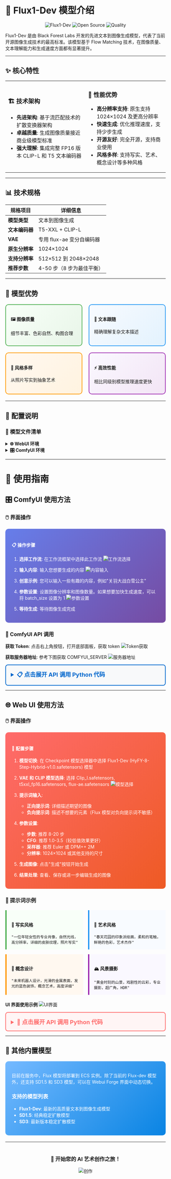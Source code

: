 # 🎨 Flux1-Dev 模型介绍

<div align="center">

![Flux1-Dev](https://img.shields.io/badge/Flux1--Dev-Advanced%20AI%20Model-blue?style=for-the-badge&logo=artificial-intelligence)
![Open Source](https://img.shields.io/badge/Open%20Source-Commercial%20Use-green?style=for-the-badge&logo=open-source-initiative)
![Quality](https://img.shields.io/badge/Quality-Commercial%20Grade-gold?style=for-the-badge&logo=quality)

</div>

Flux1-Dev 是由 Black Forest Labs 开发的先进文本到图像生成模型，代表了当前开源图像生成技术的最高标准。该模型基于 Flow Matching 技术，在图像质量、文本理解能力和生成速度方面都有显著提升。

---

## ✨ 核心特性

<table>
<tr>
<td width="50%">

### 🏗️ 技术架构
- **先进架构**: 基于流匹配技术的扩散变换器架构
- **卓越质量**: 生成图像质量接近商业级模型标准
- **强大理解**: 集成完整 FP16 版本 CLIP-L 和 T5 文本编码器

</td>
<td width="50%">

### 🚀 性能优势
- **高分辨率支持**: 原生支持 1024×1024 及更高分辨率
- **快速生成**: 优化推理速度，支持少步生成
- **开源友好**: 完全开源，支持商业使用
- **风格多样**: 支持写实、艺术、概念设计等多种风格

</td>
</tr>
</table>

---

## 📊 技术规格

| 规格项目 | 详细信息 |
|---------|---------|
| **模型类型** | 文本到图像生成 |
| **文本编码器** | T5-XXL + CLIP-L |
| **VAE** | 专用 flux-ae 变分自编码器 |
| **原生分辨率** | 1024×1024 |
| **支持分辨率** | 512×512 到 2048×2048 |
| **推荐步数** | 4-50 步（8 步为最佳平衡） |

---

## 🎯 模型优势

<div style="display: grid; grid-template-columns: repeat(2, 1fr); gap: 20px; margin: 20px 0;">

<div style="border: 2px solid #4CAF50; border-radius: 10px; padding: 15px; background: linear-gradient(135deg, #f8fff8 0%, #e8f5e8 100%);">
<h4>🖼️ 图像质量</h4>
<p>细节丰富、色彩自然、构图合理</p>
</div>

<div style="border: 2px solid #2196F3; border-radius: 10px; padding: 15px; background: linear-gradient(135deg, #f8fbff 0%, #e3f2fd 100%);">
<h4>📝 文本跟随</h4>
<p>精确理解复杂文本描述</p>
</div>

<div style="border: 2px solid #FF9800; border-radius: 10px; padding: 15px; background: linear-gradient(135deg, #fff8f0 0%, #fff3e0 100%);">
<h4>🎨 风格多样</h4>
<p>从照片写实到抽象艺术</p>
</div>

<div style="border: 2px solid #9C27B0; border-radius: 10px; padding: 15px; background: linear-gradient(135deg, #faf8ff 0%, #f3e5f5 100%);">
<h4>⚡ 高效性能</h4>
<p>相比同级别模型推理速度更快</p>
</div>

</div>

---

## 🔧 配置说明

### 📁 模型文件清单

<details>
<summary><strong>🌐 WebUI 环境</strong></summary>

- **主模型**: `flux.1_dev_8x8_e4m3fn.safetensors`
- **VAE**: `flux-ae.safetensors`
- **文本编码器**:
    - `t5xxl_fp16.safetensors`
    - `clip_l.safetensors`
    - `clip_g.safetensors`

</details>

<details>
<summary><strong>🎛️ ComfyUI 环境</strong></summary>

- **主模型**: `Flux1-dev.safetensors`
- **VAE**: `flux-ae.safetensors`
- **文本编码器**:
    - `t5xxl_fp16.safetensors`
    - `clip_l.safetensors`

</details>

---

# 📖 使用指南

## 🎛️ ComfyUI 使用方法

### 🖱️ 界面操作

<div style="background: linear-gradient(135deg, #667eea 0%, #764ba2 100%); color: white; padding: 20px; border-radius: 10px; margin: 20px 0;">

#### 📋 操作步骤

1. **选择工作流**: 在工作流框架中选择此工作流
   ![工作流选择](img_4.png)

2. **输入内容**: 输入您想要生成的内容
   ![内容输入](text2img2.png)

3. **创意示例**: 您可以输入一些有趣的内容，例如"关羽大战白雪公主"

4. **参数设置**: 设置图像分辨率和图像数量。如果想要加快生成速度，可以将 batch_size 设置为 1
   ![参数设置](text2img3.png)

5. **等待生成**: 等待图像生成完成

</div>

### 🔌 ComfyUI API 调用

**获取 Token**: 点击右上角按钮，打开底部面板，获取 token
![Token获取](img_3.png)

**获取服务器地址**: 参考下图获取 COMFYUI_SERVER
![服务器地址](img_2.png)

<details style="border: 2px solid #0066cc; border-radius: 8px; padding: 15px; margin: 10px 0; background-color: #f8f9fa;">
<summary style="font-weight: bold; font-size: 18px; color: #0066cc; cursor: pointer;">
📋 点击展开 API 调用 Python 代码
</summary>

```python
import requests, json, uuid, time, random, os

COMFYUI_SERVER, COMFYUI_TOKEN = "#在此填入您的服务器地址", "在此填入您的token"  
UNET_MODEL, VAE_MODEL, CLIP1_MODEL, CLIP2_MODEL = "flux1-dev.safetensors", "ae.safetensors", "t5xxl_fp16.safetensors", "clip_l.safetensors"
PROMPT = "一个美丽的动漫女孩，长发飘逸，穿着优雅的裙子，站在魔法花园中，发光的花朵，柔和的光线，高质量，细节丰富"

class FluxClient:
    def __init__(self):
        self.base_url, self.client_id = f"http://{COMFYUI_SERVER}", str(uuid.uuid4())
        self.headers = {"Content-Type": "application/json", **({"Authorization": f"Bearer {COMFYUI_TOKEN}"} if COMFYUI_TOKEN else {})}

    def generate(self, prompt, aspect="1:1 square 1024x1024", steps=35, guidance=3.5, batch=1):
        workflow = {"6": {"inputs": {"text": prompt, "clip": ["11", 0]}, "class_type": "CLIPTextEncode"}, "8": {"inputs": {"samples": ["13", 0], "vae": ["10", 0]}, "class_type": "VAEDecode"}, "9": {"inputs": {"filename_prefix": "Flux", "images": ["8", 0]}, "class_type": "SaveImage"}, "10": {"inputs": {"vae_name": VAE_MODEL}, "class_type": "VAELoader"}, "11": {"inputs": {"clip_name1": CLIP1_MODEL, "clip_name2": CLIP2_MODEL, "type": "flux", "device": "default"}, "class_type": "DualCLIPLoader"}, "12": {"inputs": {"unet_name": UNET_MODEL, "weight_dtype": "fp8_e4m3fn"}, "class_type": "UNETLoader"}, "13": {"inputs": {"noise": ["25", 0], "guider": ["22", 0], "sampler": ["16", 0], "sigmas": ["17", 0], "latent_image": ["85", 4]}, "class_type": "SamplerCustomAdvanced"}, "16": {"inputs": {"sampler_name": "dpmpp_2m"}, "class_type": "KSamplerSelect"}, "17": {"inputs": {"scheduler": "sgm_uniform", "steps": steps, "denoise": 1, "model": ["61", 0]}, "class_type": "BasicScheduler"}, "22": {"inputs": {"model": ["61", 0], "conditioning": ["60", 0]}, "class_type": "BasicGuider"}, "25": {"inputs": {"noise_seed": random.randint(1, 1000000000000000)}, "class_type": "RandomNoise"}, "60": {"inputs": {"guidance": guidance, "conditioning": ["6", 0]}, "class_type": "FluxGuidance"}, "61": {"inputs": {"max_shift": 1.15, "base_shift": 0.5, "width": ["85", 0], "height": ["85", 1], "model": ["12", 0]}, "class_type": "ModelSamplingFlux"}, "85": {"inputs": {"width": 1024, "height": 1024, "aspect_ratio": aspect, "swap_dimensions": "Off", "upscale_factor": 1, "batch_size": batch}, "class_type": "CR SDXL Aspect Ratio"}}
        return requests.post(f"{self.base_url}/prompt", headers=self.headers, json={"prompt": workflow, "client_id": self.client_id}).json()["prompt_id"]

    def status(self, task_id):
        queue = requests.get(f"{self.base_url}/queue", headers=self.headers).json()
        return "processing" if any(item[1] == task_id for item in queue.get("queue_running", [])) else "pending" if any(item[1] == task_id for item in queue.get("queue_pending", [])) else "completed" if task_id in requests.get(f"{self.base_url}/history/{task_id}", headers=self.headers).json() else "processing"

    def download(self, task_id, output_dir="./flux_output/"):
        history = requests.get(f"{self.base_url}/history/{task_id}", headers=self.headers).json()
        files = []
        if task_id in history:
            for output in history[task_id]['outputs'].values():
                if 'images' in output:
                    os.makedirs(output_dir, exist_ok=True)
                    for img in output['images']:
                        path = os.path.join(output_dir, img['filename'])
                        with open(path, "wb") as f: f.write(requests.get(f"{self.base_url}/view?filename={img['filename']}", headers=self.headers).content)
                        files.append(path)
        return files

def main():
    client = FluxClient()
    print(f"🎨 正在生成: {PROMPT}")
    task_id = client.generate(PROMPT)
    print(f"🆔 任务ID: {task_id}")
    while True:
        status = client.status(task_id)
        print(f"📊 状态: {status}")
        if status == "completed": break
        time.sleep(5)
    files = client.download(task_id)
    print(f"🎉 完成！生成了 {len(files)} 张图片: {files}")

if __name__ == "__main__": main()
```
</details>

---

## 🌐 Web UI 使用方法

### 🖱️ 界面操作

<div style="background: linear-gradient(135deg, #ff6b6b 0%, #ee5a24 100%); color: white; padding: 20px; border-radius: 10px; margin: 20px 0;">

#### 🔧 配置步骤

1. **模型切换**: 在 Checkpoint 模型选择器中选择 Flux1-Dev (HyFY-8-Step-Hybrid-v1.0.safetensors) 模型

2. **VAE 和 CLIP 模型选择**: 选择 Clip_l.safetensors, t5xxl_fp16.safetensors, flux-ae.safetensors
   ![模型选择](img_1.png)

3. **提示词输入**:
    - **正向提示词**: 详细描述期望的图像
    - **负向提示词**: 描述不想要的元素（Flux 模型对负向提示词不敏感）

4. **参数设置**:
    - **步数**: 推荐 8-20 步
    - **CFG**: 推荐 1.0-3.5（较低值效果更好）
    - **采样器**: 推荐 Euler 或 DPM++ 2M
    - **分辨率**: 1024×1024 或其他支持的尺寸

5. **生成图像**: 点击"生成"按钮开始生成

6. **结果处理**: 查看、保存或进一步编辑生成的图像

</div>

### 🎨 提示词示例

<div style="display: grid; grid-template-columns: repeat(2, 1fr); gap: 15px; margin: 20px 0;">

<div style="border-left: 4px solid #4CAF50; padding: 15px; background: #f8fff8;">
<h4>📸 写实风格</h4>
<code>"一位年轻女性的专业肖像，自然光线，高分辨率，详细的皮肤纹理，照片写实"</code>
</div>

<div style="border-left: 4px solid #2196F3; padding: 15px; background: #f8fbff;">
<h4>🎨 艺术风格</h4>
<code>"春天花园的印象派绘画，柔和的笔触，鲜艳的色彩，艺术杰作"</code>
</div>

<div style="border-left: 4px solid #FF9800; padding: 15px; background: #fff8f0;">
<h4>🚀 概念设计</h4>
<code>"未来机器人设计，光滑的金属表面，发光的蓝色装饰，概念艺术，高度详细"</code>
</div>

<div style="border-left: 4px solid #9C27B0; padding: 15px; background: #faf8ff;">
<h4>🏔️ 风景摄影</h4>
<code>"黄金时刻的山景，戏剧性的云彩，专业摄影，超广角，HDR"</code>
</div>

</div>

**UI 界面使用示例**
![UI界面](img.png)

<details style="border: 2px solid #ff6b6b; border-radius: 8px; padding: 15px; margin: 10px 0; background-color: #fff5f5;">
<summary style="font-weight: bold; font-size: 18px; color: #ff6b6b; cursor: pointer;">
🔌 点击展开 API 调用 Python 代码
</summary>

```python
import requests
import base64
import time
import uuid

# 配置
base_url = "http://127.0.0.1:7680"
auth = ("admin", "${APIKEY}")
session_hash = str(uuid.uuid4())[:12]

# 设置 VAE/文本编码器
print("设置 VAE/文本编码器...")
requests.post(f"{base_url}/run/predict", json={
    "data": [["flux-ae.safetensors", "t5xxl_fp16.safetensors", "clip_l.safetensors", "clip_g.safetensors"]],
    "event_data": None,
    "fn_index": 9,
    "trigger_id": 1001,
    "session_hash": session_hash
}, auth=auth)
time.sleep(3)

# 切换 FLUX 模型
print("切换 FLUX 模型...")
requests.post(f"{base_url}/queue/join", json={
    "data": ["HyFY-8-Step-Hybrid-v1.0.safetensors"],
    "event_data": None,
    "fn_index": 8,
    "trigger_id": 1002,
    "session_hash": session_hash
}, auth=auth)
time.sleep(15)

# 生成图像
print("生成图像...")
result = requests.post(f"{base_url}/sdapi/v1/txt2img", json={
    "prompt": "一只美丽的猫",
    "steps": 8,
    "width": 1024,
    "height": 1024,
    "cfg_scale": 1.0,
    "sampler_name": "Euler"
}, auth=auth).json()

# 保存图像
if "images" in result:
    with open("output.png", "wb") as f:
        f.write(base64.b64decode(result["images"][0]))
    print("图像已保存为 output.png")
else:
    print("错误:", result)
```
</details>

---

## 🔄 其他内置模型

<div style="background: linear-gradient(135deg, #74b9ff 0%, #0984e3 100%); color: white; padding: 20px; border-radius: 10px; margin: 20px 0;">

目前在服务中，Flux 模型将部署到 ECS 实例。除了当前的 Flux-dev 模型外，还支持 SD1.5 和 SD3 模型，可以在 Webui Forge 界面中动态切换。

### 支持的模型列表
- **Flux1-Dev**: 最新的高质量文本到图像生成模型
- **SD1.5**: 经典稳定扩散模型
- **SD3**: 最新版本稳定扩散模型

</div>

---

<div align="center" style="margin-top: 40px;">

### 🎉 开始您的 AI 艺术创作之旅！

![创作](https://img.shields.io/badge/Ready%20to%20Create-Let's%20Go!-brightgreen?style=for-the-badge&logo=rocket)

</div>